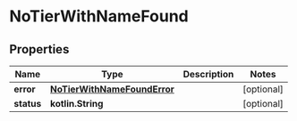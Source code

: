 
# NoTierWithNameFound

## Properties
| Name | Type | Description | Notes |
| ------------ | ------------- | ------------- | ------------- |
| **error** | [**NoTierWithNameFoundError**](NoTierWithNameFoundError.md) |  |  [optional] |
| **status** | **kotlin.String** |  |  [optional] |



